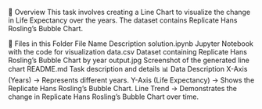 📌 Overview
This task involves creating a Line Chart to visualize the change in Life Expectancy over the years. The dataset contains Replicate Hans Rosling’s Bubble Chart.

📂 Files in this Folder
File Name	Description
solution.ipynb	Jupyter Notebook with the code for visualization
data.csv	Dataset containing Replicate Hans Rosling’s Bubble Chart by year
output.jpg	Screenshot of the generated line chart
README.md	Task description and details
📊 Data Description
X-Axis (Years) → Represents different years.
Y-Axis (Life Expectancy) → Shows the Replicate Hans Rosling’s Bubble Chart.
Line Trend → Demonstrates the change in Replicate Hans Rosling’s Bubble Chart over time.
